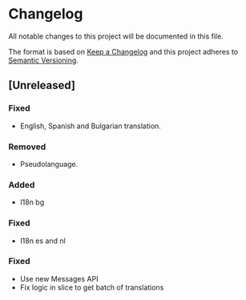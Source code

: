 # Changelog

All notable changes to this project will be documented in this file.

The format is based on [Keep a Changelog](http://keepachangelog.com/en/1.0.0/)
and this project adheres to [Semantic Versioning](http://semver.org/spec/v2.0.0.html).

## [Unreleased]

### Fixed 
- English, Spanish and Bulgarian translation.

### Removed
- Pseudolanguage.

### Added
- I18n bg

### Fixed
- I18n es and nl

### Fixed
- Use new Messages API
- Fix logic in slice to get batch of translations
